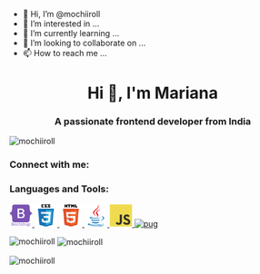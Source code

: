 - 👋 Hi, I’m @mochiiroll
- 👀 I’m interested in ...
- 🌱 I’m currently learning ...
- 💞️ I’m looking to collaborate on ...
- 📫 How to reach me ...
<h1 align="center">Hi 👋, I'm Mariana</h1>
<h3 align="center">A passionate frontend developer from India</h3>

<p align="left"> <img src="https://komarev.com/ghpvc/?username=mochiiroll&label=Profile%20views&color=0e75b6&style=flat" alt="mochiiroll" /> </p>

<h3 align="left">Connect with me:</h3>
<p align="left">
</p>

<h3 align="left">Languages and Tools:</h3>
<p align="left"> <a href="https://getbootstrap.com" target="_blank" rel="noreferrer"> <img src="https://raw.githubusercontent.com/devicons/devicon/master/icons/bootstrap/bootstrap-plain-wordmark.svg" alt="bootstrap" width="40" height="40"/> </a> <a href="https://www.w3schools.com/css/" target="_blank" rel="noreferrer"> <img src="https://raw.githubusercontent.com/devicons/devicon/master/icons/css3/css3-original-wordmark.svg" alt="css3" width="40" height="40"/> </a> <a href="https://www.w3.org/html/" target="_blank" rel="noreferrer"> <img src="https://raw.githubusercontent.com/devicons/devicon/master/icons/html5/html5-original-wordmark.svg" alt="html5" width="40" height="40"/> </a> <a href="https://www.java.com" target="_blank" rel="noreferrer"> <img src="https://raw.githubusercontent.com/devicons/devicon/master/icons/java/java-original.svg" alt="java" width="40" height="40"/> </a> <a href="https://developer.mozilla.org/en-US/docs/Web/JavaScript" target="_blank" rel="noreferrer"> <img src="https://raw.githubusercontent.com/devicons/devicon/master/icons/javascript/javascript-original.svg" alt="javascript" width="40" height="40"/> </a> <a href="https://pugjs.org" target="_blank" rel="noreferrer"> <img src="https://cdn.worldvectorlogo.com/logos/pug.svg" alt="pug" width="40" height="40"/> </a> </p>

<p><img align="left" src="https://github-readme-stats.vercel.app/api/top-langs?username=mochiiroll&show_icons=true&locale=en&layout=compact" alt="mochiiroll" /></p>

<p>&nbsp;<img align="center" src="https://github-readme-stats.vercel.app/api?username=mochiiroll&show_icons=true&locale=en" alt="mochiiroll" /></p>

<p><img align="center" src="https://github-readme-streak-stats.herokuapp.com/?user=mochiiroll&" alt="mochiiroll" /></p>

<!---
mochiiroll/mochiiroll is a ✨ special ✨ repository because its `README.md` (this file) appears on your GitHub profile.
You can click the Preview link to take a look at your changes.
--->
